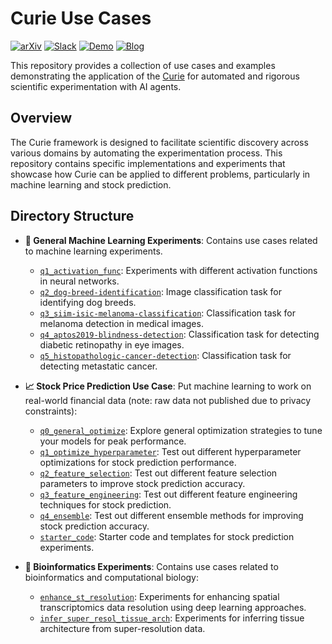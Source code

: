 # Curie Use Cases

[![arXiv](https://img.shields.io/badge/arXiv-2502.16069-b31b1b.svg)](https://arxiv.org/abs/2502.16069)
[![Slack](https://img.shields.io/badge/Slack-Join%20Community-4A154B?logo=slack)](https://join.slack.com/t/just-curieous/shared_invite/zt-313elxhhy-hpEK5r9kX9Xv1Pfxzt9CJQ)
[![Demo](https://img.shields.io/badge/Demo-Live-green)](http://44.202.70.8:5000/)
[![Blog](https://img.shields.io/badge/Blog-Read%20More-orange)](https://www.just-curieous.com/)

This repository provides a collection of use cases and examples demonstrating the application of the [Curie](https://github.com/Just-Curieous/Curie) for automated and rigorous scientific experimentation with AI agents.

## Overview

The Curie framework is designed to facilitate scientific discovery across various domains by automating the experimentation process. This repository contains specific implementations and experiments that showcase how Curie can be applied to different problems, particularly in machine learning and stock prediction.

## Directory Structure

- **🤖 General Machine Learning Experiments**: Contains use cases related to machine learning experiments.
  - [`q1_activation_func`](./machine_learning/q1_activation_func): Experiments with different activation functions in neural networks.
  - [`q2_dog-breed-identification`](./machine_learning/q2_dog-breed-identification): Image classification task for identifying dog breeds.
  - [`q3_siim-isic-melanoma-classification`](./machine_learning/q3_siim-isic-melanoma-classification): Classification task for melanoma detection in medical images.
  - [`q4_aptos2019-blindness-detection`](./machine_learning/q4_aptos2019-blindness-detection): Classification task for detecting diabetic retinopathy in eye images.
  - [`q5_histopathologic-cancer-detection`](./machine_learning/q5_histopathologic-cancer-detection): Classification task for detecting metastatic cancer.
- **📈 Stock Price Prediction Use Case**: Put machine learning to work on real-world financial data (note: raw data not published due to privacy constraints):
  - [`q0_general_optimize`](./stock_prediction/q0_general_optimize): Explore general optimization strategies to tune your models for peak performance.
  - [`q1_optimize_hyperparameter`](./stock_prediction/q1_optimize_hyperparameter):  Test out different hyperparameter optimizations for stock prediction performance.
  - [`q2_feature_selection`](./stock_prediction/q2_feature_selection):  Test out different feature selection parameters to improve stock prediction accuracy.
  - [`q3_feature_engineering`](./stock_prediction/q3_feature_engineering):  Test out different feature engineering techniques for stock prediction.
  - [`q4_ensemble`](./stock_prediction/q4_ensemble): Test out different ensemble methods for improving stock prediction accuracy.
  - [`starter_code`](./stock_prediction/starter_code): Starter code and templates for stock prediction experiments.

- **🧬 Bioinformatics Experiments**: Contains use cases related to bioinformatics and computational biology:
  - [`enhance_st_resolution`](./bio_info/enhance_st_resolution): Experiments for enhancing spatial transcriptomics data resolution using deep learning approaches.
  - [`infer_super_resol_tissue_arch`](./bio_info/infer_super_resol_tissue_arch): Experiments for inferring tissue architecture from super-resolution data.

  
<!-- - **template**:Provides a template for creating new use cases with the Curie framework. -->
<!-- 
## Demo
Curie can automatically generate experiment report for you research question, here is a sample report for `Histopathologic Cancer Detection` task:
 -->
